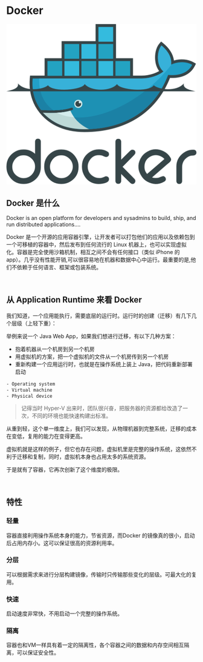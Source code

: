 # Docker



![](assets/docker-logo.png)



## Docker 是什么

Docker is an open platform for developers and sysadmins to build, ship, and run distributed applications....

Docker 是一个开源的应用容器引擎，让开发者可以打包他们的应用以及依赖包到一个可移植的容器中，然后发布到任何流行的 Linux 机器上，也可以实现虚拟化。容器是完全使用沙箱机制，相互之间不会有任何接口（类似 iPhone 的 app）。几乎没有性能开销,可以很容易地在机器和数据中心中运行。最重要的是,他们不依赖于任何语言、框架或包装系统。


<br>

## 从 Application Runtime 来看 Docker

我们知道，一个应用能执行，需要底层的运行时。运行时的创建（迁移）有几下几个层级（上轻下重）：

举例来说一个 Java Web App，如果我们想进行迁移，有以下几种方案：

- 抱着机器从一个机房到另一个机房
- 用虚拟机的方案，把一个虚拟机的文件从一个机房传到另一个机房
- 重新构建一个应用运行时，也就是在操作系统上装上 Java，把代码重新部署启动


```
- Operating system
- Virtual machine
- Physical device
```


> 记得当时 Hyper-V 出来时，团队很兴奋，把服务器的资源都给改造了一次，不同的环境也能快速构建出标准。

从重到轻，这个单一维度上，我们可以发现，从物理机器到完整系统，迁移的成本在变低，复用的能力在变得更高。

虚拟机就是这样的例子，但它也存在问题，虚拟机里是完整的操作系统，这依然不利于迁移和复制，同时，虚拟机本身也占用太多的系统资源。

于是就有了容器，它再次创新了这个维度的极限。



<br />

## 特性

### 轻量

容器直接利用操作系统本身的能力，节省资源，而Docker 的镜像真的很小，启动后占用内存小。这可以保证很高的资源利用率。

### 分层

可以根据需求来进行分层构建镜像，传输时只传输那些变化的层级。可最大化的复用。

### 快速

启动速度非常快，不用启动一个完整的操作系统。

### 隔离

容器也和VM一样具有着一定的隔离性，各个容器之间的数据和内存空间相互隔离，可以保证安全性。




